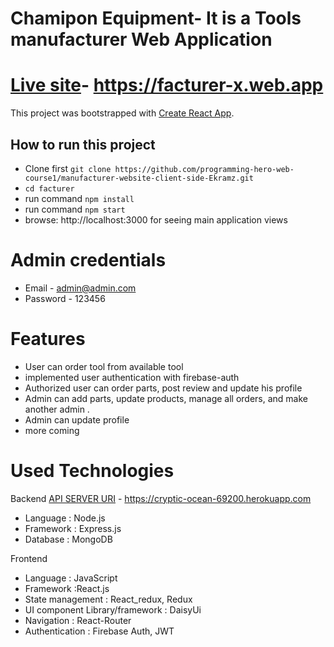 # Chamipon Equipment- It is a Tools manufacturer Web Application

# [Live site](https://facturer-x.web.app/)- https://facturer-x.web.app

This project was bootstrapped with [Create React App](https://github.com/facebook/create-react-app).

## How to run this project

- Clone first `git clone https://github.com/programming-hero-web-course1/manufacturer-website-client-side-Ekramz.git `
- `cd facturer`
- run command `npm install`
- run command `npm start`
- browse: http://localhost:3000 for seeing main application views


# Admin credentials

 - Email - admin@admin.com
 - Password - 123456 

# Features

- User can order tool from available tool
- implemented user authentication with firebase-auth
- Authorized user can order parts, post review and update his profile 
- Admin can add parts, update products, manage all orders, and make another admin .
- Admin can update profile
- more coming

# Used Technologies

Backend [API SERVER URI]( https://cryptic-ocean-69200.herokuapp.com ) - https://cryptic-ocean-69200.herokuapp.com

- Language : Node.js
- Framework : Express.js
- Database : MongoDB

Frontend

- Language : JavaScript
- Framework :React.js
- State management : React_redux, Redux
- UI component Library/framework : DaisyUi
- Navigation : React-Router
- Authentication : Firebase Auth, JWT
